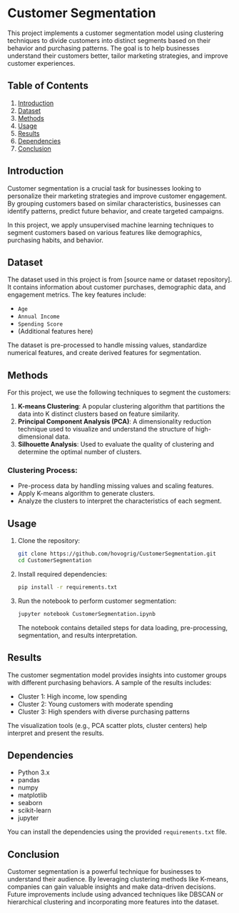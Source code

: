 # Customer Segmentation

This project implements a customer segmentation model using clustering techniques to divide customers into distinct segments based on their behavior and purchasing patterns. The goal is to help businesses understand their customers better, tailor marketing strategies, and improve customer experiences.

## Table of Contents
1. [Introduction](#introduction)
2. [Dataset](#dataset)
3. [Methods](#methods)
4. [Usage](#usage)
5. [Results](#results)
6. [Dependencies](#dependencies)
7. [Conclusion](#conclusion)

## Introduction
Customer segmentation is a crucial task for businesses looking to personalize their marketing strategies and improve customer engagement. By grouping customers based on similar characteristics, businesses can identify patterns, predict future behavior, and create targeted campaigns.

In this project, we apply unsupervised machine learning techniques to segment customers based on various features like demographics, purchasing habits, and behavior.

## Dataset
The dataset used in this project is from [source name or dataset repository]. It contains information about customer purchases, demographic data, and engagement metrics. The key features include:

- `Age`
- `Annual Income`
- `Spending Score`
- (Additional features here)

The dataset is pre-processed to handle missing values, standardize numerical features, and create derived features for segmentation.

## Methods
For this project, we use the following techniques to segment the customers:

1. **K-means Clustering**: A popular clustering algorithm that partitions the data into K distinct clusters based on feature similarity.
2. **Principal Component Analysis (PCA)**: A dimensionality reduction technique used to visualize and understand the structure of high-dimensional data.
3. **Silhouette Analysis**: Used to evaluate the quality of clustering and determine the optimal number of clusters.
   
### Clustering Process:
- Pre-process data by handling missing values and scaling features.
- Apply K-means algorithm to generate clusters.
- Analyze the clusters to interpret the characteristics of each segment.

## Usage
1. Clone the repository:

   ```bash
   git clone https://github.com/hovogrig/CustomerSegmentation.git
   cd CustomerSegmentation
   ```

2. Install required dependencies:

   ```bash
   pip install -r requirements.txt
   ```

3. Run the notebook to perform customer segmentation:

   ```bash
   jupyter notebook CustomerSegmentation.ipynb
   ```

   The notebook contains detailed steps for data loading, pre-processing, segmentation, and results interpretation.

## Results
The customer segmentation model provides insights into customer groups with different purchasing behaviors. A sample of the results includes:

- Cluster 1: High income, low spending
- Cluster 2: Young customers with moderate spending
- Cluster 3: High spenders with diverse purchasing patterns

The visualization tools (e.g., PCA scatter plots, cluster centers) help interpret and present the results.

## Dependencies
- Python 3.x
- pandas
- numpy
- matplotlib
- seaborn
- scikit-learn
- jupyter

You can install the dependencies using the provided `requirements.txt` file.

## Conclusion
Customer segmentation is a powerful technique for businesses to understand their audience. By leveraging clustering methods like K-means, companies can gain valuable insights and make data-driven decisions. Future improvements include using advanced techniques like DBSCAN or hierarchical clustering and incorporating more features into the dataset.
